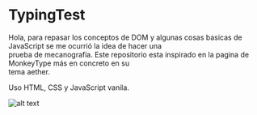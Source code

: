 # TypingTest
 
Hola, para repasar los conceptos de DOM y algunas cosas basicas de JavaScript se me ocurrió la idea de hacer una \
prueba de mecanografía. Este repositorio esta inspirado en la pagina de MonkeyType más en concreto en su \
tema aether.

Uso HTML, CSS y JavaScript vanila.

![alt text](https://i.imgur.com/SM2D5E9.png)
